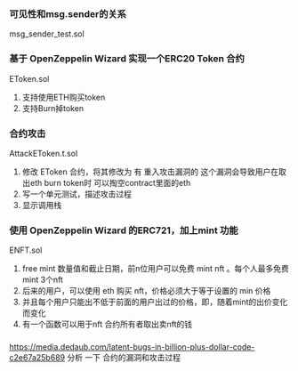### 可见性和msg.sender的关系

msg_sender_test.sol

### 基于 OpenZeppelin Wizard 实现一个ERC20 Token 合约

EToken.sol

1. 支持使用ETH购买token
2. 支持Burn掉token

### 合约攻击

AttackEToken.t.sol

1. 修改 EToken 合约，将其修改为 有 重入攻击漏洞的 这个漏洞会导致用户在取出eth burn token时 可以掏空contract里面的eth
2. 写一个单元测试，描述攻击过程
3. 显示调用栈

### 使用 OpenZeppelin Wizard 的ERC721，加上mint 功能

ENFT.sol

1. free mint 数量值和截止日期，前n位用户可以免费 mint nft 。每个人最多免费mint 3个nft
2. 后来的用户，可以使用 eth 购买 nft，价格必须大于等于设置的 min 价格
3. 并且每个用户只能出不低于前面的用户出过的价格，即，随着mint的出价变化而变化
4. 有一个函数可以用于nft 合约所有者取出卖nft的钱

###  

https://media.dedaub.com/latent-bugs-in-billion-plus-dollar-code-c2e67a25b689
分析 一下 合约的漏洞和攻击过程